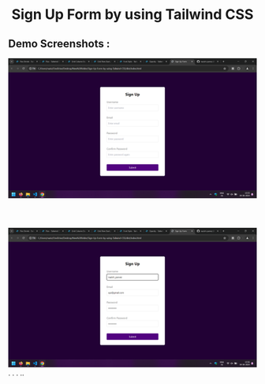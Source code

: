 <div align='center'>
<h1>Sign Up Form by using Tailwind CSS</h1>
</div>

<h2>Demo Screenshots : </h2>

<div>
<img src="./assets/1.png">
</div>

<br />
<div style="margin-top:40px;">
<img src="./assets/2.png">
</div>
.
.
.
..
